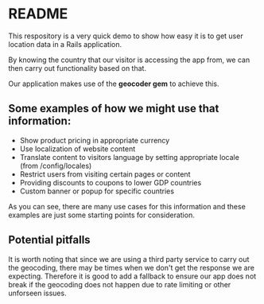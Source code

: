 # README

This respository is a very quick demo to show how easy it is to get user location data in a Rails application.

By knowing the country that our visitor is accessing the app from, we can then carry out functionality based on that.

Our application makes use of the **geocoder gem** to achieve this.

## Some examples of how we might use that information:

- Show product pricing in appropriate currency
- Use localization of website content
- Translate content to visitors language by setting appropriate locale (from /config/locales)
- Restrict users from visiting certain pages or content
- Providing discounts to coupons to lower GDP countries
- Custom banner or popup for specific countries

As you can see, there are many use cases for this information and these examples are just some starting points for consideration.

## Potential pitfalls

It is worth noting that since we are using a third party service to carry out the geocoding, there may be times when we don't get the response we are expecting. Therefore it is good to add a fallback to ensure our app does not break if the geocoding does not happen due to rate limiting or other unforseen issues.
